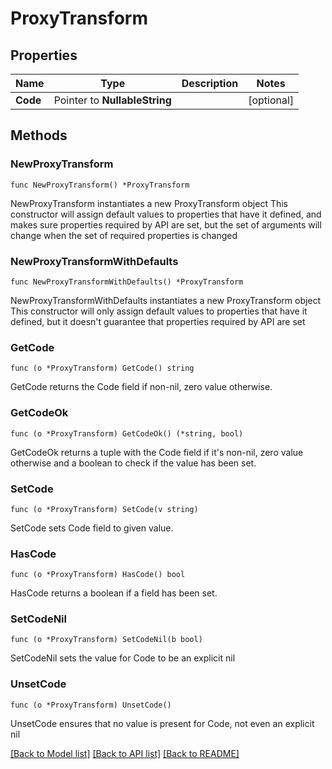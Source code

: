 # ProxyTransform

## Properties

Name | Type | Description | Notes
------------ | ------------- | ------------- | -------------
**Code** | Pointer to **NullableString** |  | [optional] 

## Methods

### NewProxyTransform

`func NewProxyTransform() *ProxyTransform`

NewProxyTransform instantiates a new ProxyTransform object
This constructor will assign default values to properties that have it defined,
and makes sure properties required by API are set, but the set of arguments
will change when the set of required properties is changed

### NewProxyTransformWithDefaults

`func NewProxyTransformWithDefaults() *ProxyTransform`

NewProxyTransformWithDefaults instantiates a new ProxyTransform object
This constructor will only assign default values to properties that have it defined,
but it doesn't guarantee that properties required by API are set

### GetCode

`func (o *ProxyTransform) GetCode() string`

GetCode returns the Code field if non-nil, zero value otherwise.

### GetCodeOk

`func (o *ProxyTransform) GetCodeOk() (*string, bool)`

GetCodeOk returns a tuple with the Code field if it's non-nil, zero value otherwise
and a boolean to check if the value has been set.

### SetCode

`func (o *ProxyTransform) SetCode(v string)`

SetCode sets Code field to given value.

### HasCode

`func (o *ProxyTransform) HasCode() bool`

HasCode returns a boolean if a field has been set.

### SetCodeNil

`func (o *ProxyTransform) SetCodeNil(b bool)`

 SetCodeNil sets the value for Code to be an explicit nil

### UnsetCode
`func (o *ProxyTransform) UnsetCode()`

UnsetCode ensures that no value is present for Code, not even an explicit nil

[[Back to Model list]](../README.md#documentation-for-models) [[Back to API list]](../README.md#documentation-for-api-endpoints) [[Back to README]](../README.md)


